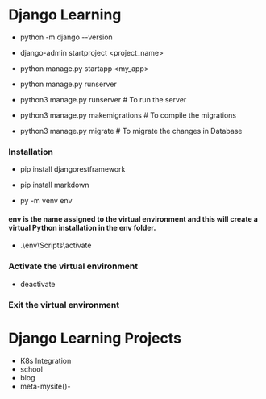 # Django Learning

<!-- Basic commands -->

- python -m django --version

- django-admin startproject <project_name>
- python manage.py startapp <my_app>
- python manage.py runserver

- python3 manage.py runserver # To run the server
- python3 manage.py makemigrations # To compile the migrations
- python3 manage.py migrate  # To migrate the changes in Database

### Installation
- pip install djangorestframework
- pip install markdown 

- py -m venv env
#### env is the name assigned to the virtual environment and this will create a virtual Python installation in the env folder.
- .\env\Scripts\activate
### Activate the virtual environment
- deactivate 
### Exit the virtual environment

# Django Learning Projects
- K8s Integration
- school
- blog
- meta-mysite()-